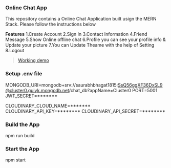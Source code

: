 ### Online Chat App
This repository contains a Online Chat Application built usign the MERN Stack. Please follow the instructions below

**Features**
1.Create Account 
2.Sign In
3.Contact Information
4.Friend Message
5.Show Online offline chat
6.Profile you can see your profile info & Update your picture
7.You can Update Theame with the help of Setting
8.Logout

> [Working demo]()

### Setup .env file
MONGODB_URI=mongodb+srv://saurabhbhagat1815:SsQ56ggXF36DxSL9@cluster0.guiyk.mongodb.net/chat_db?appName=Cluster0
PORT=5001
JWT_SECRET=*******

CLOUDINARY_CLOUD_NAME=*******
CLOUDINARY_API_KEY=********
CLOUDINARY_API_SECRET=********

### Build the App
npm run build

### Start the App
npm start